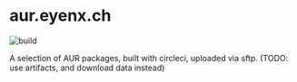 # aur.eyenx.ch

![build](https://github.com/eyenx/aur.eyenx.ch/workflows/build/badge.svg)

A selection of AUR packages, built with circleci, uploaded via sftp. (TODO: use artifacts, and download data instead)
